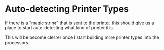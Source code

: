 # Auto-detecting Printer Types

If there is a "magic string" that is sent to the printer, this should give
us a place to start auto-detecting what kind of printer it is.

This will be become clearer once I start building more printer types into
the processors.

